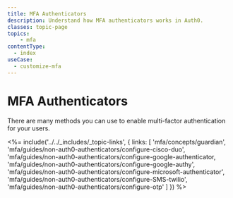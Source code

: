 ```yaml
---
title: MFA Authenticators
description: Understand how MFA authenticators works in Auth0.
classes: topic-page
topics:
    - mfa
contentType:
  - index
useCase:
  - customize-mfa
---
```

# MFA Authenticators

There are many methods you can use to enable multi-factor authentication for your users. 

<%= include('../../_includes/_topic-links', { links: [
  'mfa/concepts/guardian',
  'mfa/guides/non-auth0-authenticators/configure-cisco-duo',
  'mfa/guides/non-auth0-authenticators/configure-google-authenticator,
  'mfa/guides/non-auth0-authenticators/configure-google-authy',
  'mfa/guides/non-auth0-authenticators/configure-microsoft-authenticator',
  'mfa/guides/non-auth0-authenticators/configure-SMS-twilio',
  'mfa/guides/non-auth0-authenticators/configure-otp'
] }) %>
